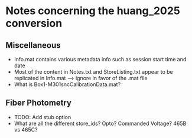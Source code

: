 # Notes concerning the huang_2025 conversion

## Miscellaneous
- Info.mat contains various metadata info such as session start time and date
- Most of the content in Notes.txt and StoreListing.txt appear to be replicated in Info.mat --> ignore in favor of the .mat file
- What is Box1-M301sncCalibrationData.mat?


## Fiber Photometry
- TODO: Add stub option
- What are all the different store_ids? Opto? Commanded Voltage? 465B vs 465C?
